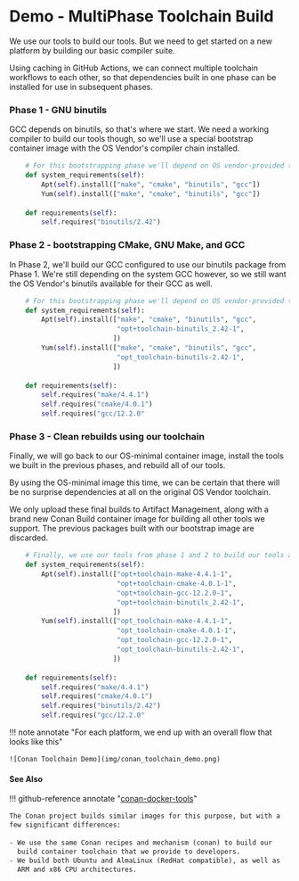 # Demo - MultiPhase Toolchain Build

We use our tools to build our tools.  But we need to get started
on a new platform by building our basic compiler suite.

Using caching in GitHub Actions, we can connect multiple toolchain
workflows to each other, so that dependencies built in one phase
can be installed for use in subsequent phases.

### Phase 1 - GNU binutils

GCC depends on binutils, so that's where we start.  We need a working
compiler to build our tools though, so we'll use a special bootstrap
container image with the OS Vendor's compiler chain installed.

```python title="phase 1 - conanfile.py"
    # For this bootstrapping phase we'll depend on OS vendor-provided tools
    def system_requirements(self):
        Apt(self).install(["make", "cmake", "binutils", "gcc"])
        Yum(self).install(["make", "cmake", "binutils", "gcc"])

    def requirements(self):
        self.requires("binutils/2.42")
```

### Phase 2 - bootstrapping CMake, GNU Make, and GCC

In Phase 2, we'll build our GCC configured to use our binutils package from
Phase 1.  We're still depending on the system GCC however, so we still want
the OS Vendor's binutils available for their GCC as well.

```python title="phase 2 - conanfile.py"
    # For this bootstrapping phase we'll depend on OS vendor-provided tools
    def system_requirements(self):
        Apt(self).install(["make", "cmake", "binutils", "gcc",
                           "opt+toolchain-binutils_2.42-1",
                          ])
        Yum(self).install(["make", "cmake", "binutils", "gcc",
                           "opt_toolchain-binutils-2.42-1",
                          ])

    def requirements(self):
        self.requires("make/4.4.1")
        self.requires("cmake/4.0.1")
        self.requires("gcc/12.2.0"
```

### Phase 3 - Clean rebuilds using our toolchain

Finally, we will go back to our OS-minimal container image, install the
tools we built in the previous phases, and rebuild all of our tools.

By using the OS-minimal image this time, we can be certain that there
will be no surprise dependencies at all on the original OS Vendor toolchain.

We only upload these final builds to Artifact Management, along with a brand
new Conan Build container image for building all other tools we support.
The previous packages built with our bootstrap image are discarded.

```python title="phase 3 - conanfile.py"
    # Finally, we use our tools from phase 1 and 2 to build our tools again
    def system_requirements(self):
        Apt(self).install(["opt+toolchain-make-4.4.1-1",
                           "opt+toolchain-cmake-4.0.1-1",
                           "opt+toolchain-gcc-12.2.0-1",
                           "opt+toolchain-binutils_2.42-1",
                          ])
        Yum(self).install(["opt_toolchain-make-4.4.1-1",
                           "opt_toolchain-cmake-4.0.1-1",
                           "opt_toolchain-gcc-12.2.0-1",
                           "opt_toolchain-binutils-2.42-1",
                          ])

    def requirements(self):
        self.requires("make/4.4.1")
        self.requires("cmake/4.0.1")
        self.requires("binutils/2.42")
        self.requires("gcc/12.2.0"
```

!!! note annotate "For each platform, we end up with an overall flow that looks like this"

    ![Conan Toolchain Demo](img/conan_toolchain_demo.png)

#### See Also

!!! github-reference annotate "[conan-docker-tools](https://github.com/conan-io/conan-docker-tools)"

    The Conan project builds similar images for this purpose, but with a
    few significant differences:

    - We use the same Conan recipes and mechanism (conan) to build our
      build container toolchain that we provide to developers.
    - We build both Ubuntu and AlmaLinux (RedHat compatible), as well as
      ARM and x86 CPU architectures.
